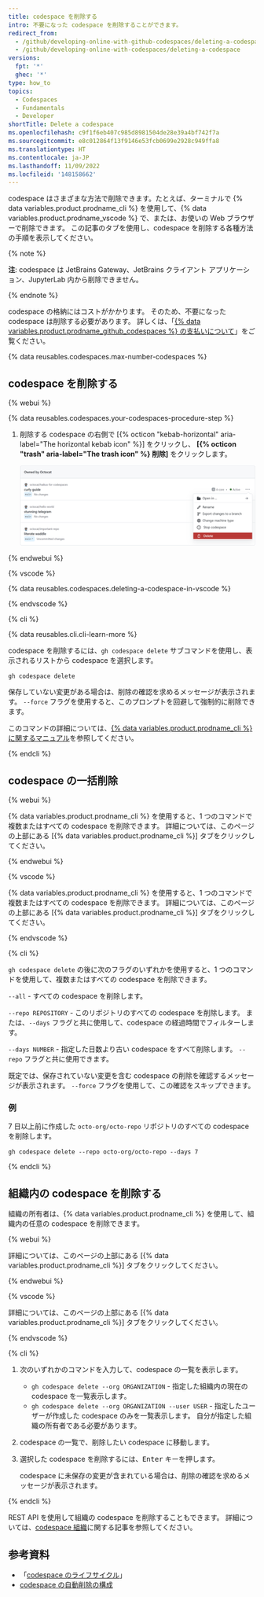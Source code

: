 ```yaml
---
title: codespace を削除する
intro: 不要になった codespace を削除することができます。
redirect_from:
  - /github/developing-online-with-github-codespaces/deleting-a-codespace
  - /github/developing-online-with-codespaces/deleting-a-codespace
versions:
  fpt: '*'
  ghec: '*'
type: how_to
topics:
  - Codespaces
  - Fundamentals
  - Developer
shortTitle: Delete a codespace
ms.openlocfilehash: c9f1f6eb407c985d8981504de28e39a4bf742f7a
ms.sourcegitcommit: e8c012864f13f9146e53fcb0699e2928c949ffa8
ms.translationtype: HT
ms.contentlocale: ja-JP
ms.lasthandoff: 11/09/2022
ms.locfileid: '148158662'
---
```

codespace はさまざまな方法で削除できます。たとえば、ターミナルで {% data variables.product.prodname_cli %} を使用して、{% data variables.product.prodname_vscode %} で、または、お使いの Web ブラウザーで削除できます。 この記事のタブを使用し、codespace を削除する各種方法の手順を表示してください。

{% note %}

**注**: codespace は JetBrains Gateway、JetBrains クライアント アプリケーション、JupyterLab 内から削除できません。

{% endnote %}

codespace の格納にはコストがかかります。 そのため、不要になった codespace は削除する必要があります。 詳しくは、「[{% data variables.product.prodname_github_codespaces %} の支払いについて](/billing/managing-billing-for-github-codespaces/about-billing-for-github-codespaces)」をご覧ください。

{% data reusables.codespaces.max-number-codespaces %}

## codespace を削除する

{% webui %}

{% data reusables.codespaces.your-codespaces-procedure-step %}
1. 削除する codespace の右側で [{% octicon "kebab-horizontal" aria-label="The horizontal kebab icon" %}] をクリックし、 **[{% octicon "trash" aria-label="The trash icon" %} 削除]** をクリックします。

   ![[削除] ボタン](/assets/images/help/codespaces/delete-codespace.png)

{% endwebui %}

{% vscode %}

{% data reusables.codespaces.deleting-a-codespace-in-vscode %}

{% endvscode %}


{% cli %}

{% data reusables.cli.cli-learn-more %}

codespace を削除するには、`gh codespace delete` サブコマンドを使用し、表示されるリストから codespace を選択します。

```shell
gh codespace delete
```

保存していない変更がある場合は、削除の確認を求めるメッセージが表示されます。 `--force` フラグを使用すると、このプロンプトを回避して強制的に削除できます。

このコマンドの詳細については、[{% data variables.product.prodname_cli %} に関するマニュアル](https://cli.github.com/manual/gh_codespace_delete)を参照してください。

{% endcli %}

## codespace の一括削除

{% webui %}

{% data variables.product.prodname_cli %} を使用すると、1 つのコマンドで複数またはすべての codespace を削除できます。 詳細については、このページの上部にある [{% data variables.product.prodname_cli %}] タブをクリックしてください。

{% endwebui %}

{% vscode %}

{% data variables.product.prodname_cli %} を使用すると、1 つのコマンドで複数またはすべての codespace を削除できます。 詳細については、このページの上部にある [{% data variables.product.prodname_cli %}] タブをクリックしてください。

{% endvscode %}


{% cli %}

`gh codespace delete` の後に次のフラグのいずれかを使用すると、1 つのコマンドを使用して、複数またはすべての codespace を削除できます。

`--all` - すべての codespace を削除します。

`--repo REPOSITORY` - このリポジトリのすべての codespace を削除します。 または、`--days` フラグと共に使用して、codespace の経過時間でフィルターします。

`--days NUMBER` - 指定した日数より古い codespace をすべて削除します。 `--repo` フラグと共に使用できます。

既定では、保存されていない変更を含む codespace の削除を確認するメッセージが表示されます。 `--force` フラグを使用して、この確認をスキップできます。 

### 例

7 日以上前に作成した `octo-org/octo-repo` リポジトリのすべての codespace を削除します。

```
gh codespace delete --repo octo-org/octo-repo --days 7
```

{% endcli %}

## 組織内の codespace を削除する

組織の所有者は、{% data variables.product.prodname_cli %} を使用して、組織内の任意の codespace を削除できます。

{% webui %}

詳細については、このページの上部にある [{% data variables.product.prodname_cli %}] タブをクリックしてください。

{% endwebui %}

{% vscode %}

詳細については、このページの上部にある [{% data variables.product.prodname_cli %}] タブをクリックしてください。

{% endvscode %}

{% cli %}

1. 次のいずれかのコマンドを入力して、codespace の一覧を表示します。
   * `gh codespace delete --org ORGANIZATION` - 指定した組織内の現在の codespace を一覧表示します。 
   * `gh codespace delete --org ORGANIZATION --user USER` - 指定したユーザーが作成した codespace のみを一覧表示します。
   自分が指定した組織の所有者である必要があります。
1. codespace の一覧で、削除したい codespace に移動します。
1. 選択した codespace を削除するには、<kbd>Enter</kbd> キーを押します。

   codespace に未保存の変更が含まれている場合は、削除の確認を求めるメッセージが表示されます。

{% endcli %}

REST API を使用して組織の codespace を削除することもできます。 詳細については、[codespace 組織](/rest/codespaces/organizations#delete-a-codespace-from-the-organization)に関する記事を参照してください。

## 参考資料
- 「[codespace のライフサイクル](/codespaces/developing-in-codespaces/the-codespace-lifecycle)」
- [codespace の自動削除の構成](/codespaces/customizing-your-codespace/configuring-automatic-deletion-of-your-codespaces)
